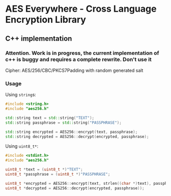 # AES Everywhere - Cross Language Encryption Library

## C++ implementation

### Attention. Work is in progress, the current implementation of c++ is buggy and requires a complete rewrite. Don't use it

Cipher: AES/256/CBC/PKCS7Padding with random generated salt

### Usage

Using `string`s:
```cpp
#include <string.h>
#include "aes256.h"

std::string text = std::string("TEXT");
std::string passphrase = std::string("PASSPHRASE");

std::string encrypted = AES256::encrypt(text, passphrase);
std::string decrypted = AES256::decrypt(encrypted, passphrase);
```

Using `uint8_t*`:
```cpp
#include <stdint.h>
#include "aes256.h"

uint8_t *text = (uint8_t *)"TEXT";
uint8_t *passphrase = (uint8_t *)"PASSPHRASE";

uint8_t *encrypted = AES256::encrypt(text, strlen((char *)text), passphrase));
uint8_t *decrypted = AES256::decrypt(encrypted, passphrase));
```
